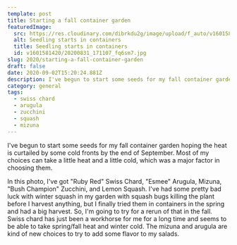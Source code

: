 ```yaml
---
template: post
title: Starting a fall container garden
featuredImage:
  src: https://res.cloudinary.com/dibrkdu2g/image/upload/f_auto/v1601581420/20200831_171107_fq6sm7.jpg
  alt: Seedling starts in containers
  title: Seedling starts in containers
  id: v1601581420/20200831_171107_fq6sm7.jpg
slug: 2020/starting-a-fall-container-garden
draft: false
date: 2020-09-02T15:20:24.881Z
description: I've begun to start some seeds for my fall container garden.
category: general
tags:
  - swiss chard
  - arugula
  - zucchini
  - squash
  - mizuna
---
```

I've begun to start some seeds for my fall container garden hoping the heat is curtailed by some cold fronts by the end of September. Most of my choices can take a little heat and a little cold, which was a major factor in choosing them.

In this photo, I've got "Ruby Red" Swiss Chard, "Esmee" Arugula, Mizuna, "Bush Champion" Zucchini, and Lemon Squash. I've had some pretty bad luck with winter squash in my garden with squash bugs killing the plant before I harvest anything, but I finally tried them in containers in the spring and had a big harvest. So, I'm going to try for a rerun of that in the fall. Swiss chard has just been a workhorse for me for a long time and seems to be able to take spring/fall heat and winter cold. The mizuna and arugula are kind of new choices to try to add some flavor to my salads.